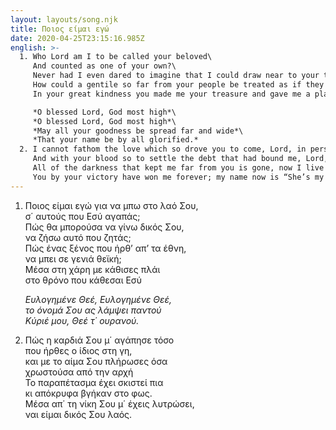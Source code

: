 ```yaml
---
layout: layouts/song.njk
title: Ποιος είμαι εγώ
date: 2020-04-25T23:15:16.985Z
english: >-
  1. Who Lord am I to be called your beloved\
     And counted as one of your own?\
     Never had I even dared to imagine that I could draw near to your throne.\
     How could a gentile so far from your people be treated as if they belong?\
     In your great kindness you made me your treasure and gave me a place with your Son.

     *O blessed Lord, God most high*\
     *O blessed Lord, God most high*\
     *May all your goodness be spread far and wide*\
     *That your name be by all glorified.*
  2. I cannot fathom the love which so drove you to come, Lord, in person to me.\
     And with your blood so to settle the debt that had bound me, Lord, now I am free.\
     All of the darkness that kept me far from you is gone, now I live in your light\
     You by your victory have won me forever; my name now is “She’s my delight”.
---
```

1. Ποιος είμαι εγώ για να μπω στο λαό Σου,\
   σ΄ αυτούς που Εσύ αγαπάς;\
   Πώς θα μπορούσα να γίνω δικός Σου,\
   να ζήσω αυτό που ζητάς;\
   Πώς ένας ξένος που ήρθ’ απ’ τα έθνη,\
   να μπει σε γενιά θεϊκή;\
   Μέσα στη χάρη με κάθισες πλάι\
   στο θρόνο που κάθεσαι Εσύ

   *Ευλογημένε Θεέ, Ευλογημένε Θεέ,\
   το όνομά Σου ας λάμψει παντού\
   Κύριέ μου, Θεέ τ΄ ουρανού.*
2. Πώς η καρδιά Σου μ΄ αγάπησε τόσο\
   που ήρθες ο ίδιος στη γη,\
   και με το αίμα Σου πλήρωσες όσα\
   χρωστούσα από την αρχή\
   Το παραπέτασμα έχει σκιστεί πια\
   κι απόκρυφα βγήκαν στο φως.\
   Μέσα απ΄ τη νίκη Σου μ΄ έχεις λυτρώσει,\
   ναι είμαι δικός Σου λαός.